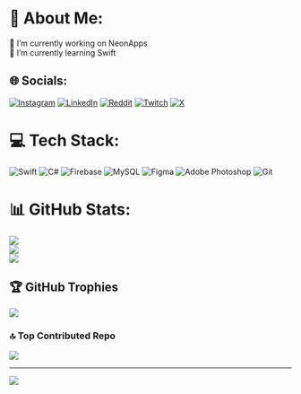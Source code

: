 # 💫 About Me:
🔭 I’m currently working on NeonApps<br>🌱 I’m currently learning Swift


## 🌐 Socials:
[![Instagram](https://img.shields.io/badge/Instagram-%23E4405F.svg?logo=Instagram&logoColor=white)](https://instagram.com/tibet362) [![LinkedIn](https://img.shields.io/badge/LinkedIn-%230077B5.svg?logo=linkedin&logoColor=white)](https://linkedin.com/in/tibetayaydin) [![Reddit](https://img.shields.io/badge/Reddit-%23FF4500.svg?logo=Reddit&logoColor=white)](https://reddit.com/user/tibet242) [![Twitch](https://img.shields.io/badge/Twitch-%239146FF.svg?logo=Twitch&logoColor=white)](https://twitch.tv/thetibet) [![X](https://img.shields.io/badge/X-black.svg?logo=X&logoColor=white)](https://x.com/tibet362) 

# 💻 Tech Stack:
![Swift](https://img.shields.io/badge/swift-F54A2A?style=for-the-badge&logo=swift&logoColor=white) ![C#](https://img.shields.io/badge/c%23-%23239120.svg?style=for-the-badge&logo=csharp&logoColor=white) ![Firebase](https://img.shields.io/badge/firebase-a08021?style=for-the-badge&logo=firebase&logoColor=ffcd34) ![MySQL](https://img.shields.io/badge/mysql-4479A1.svg?style=for-the-badge&logo=mysql&logoColor=white) ![Figma](https://img.shields.io/badge/figma-%23F24E1E.svg?style=for-the-badge&logo=figma&logoColor=white) ![Adobe Photoshop](https://img.shields.io/badge/adobe%20photoshop-%2331A8FF.svg?style=for-the-badge&logo=adobe%20photoshop&logoColor=white) ![Git](https://img.shields.io/badge/git-%23F05033.svg?style=for-the-badge&logo=git&logoColor=white)
# 📊 GitHub Stats:
![](https://github-readme-stats.vercel.app/api?username=btibet&theme=dark&hide_border=false&include_all_commits=true&count_private=true)<br/>
![](https://github-readme-streak-stats.herokuapp.com/?user=btibet&theme=dark&hide_border=false)<br/>
![](https://github-readme-stats.vercel.app/api/top-langs/?username=btibet&theme=dark&hide_border=false&include_all_commits=true&count_private=true&layout=compact)

## 🏆 GitHub Trophies
![](https://github-profile-trophy.vercel.app/?username=btibet&theme=radical&no-frame=false&no-bg=true&margin-w=4)

### 🔝 Top Contributed Repo
![](https://github-contributor-stats.vercel.app/api?username=btibet&limit=5&theme=dark&combine_all_yearly_contributions=true)

---
[![](https://visitcount.itsvg.in/api?id=btibet&icon=0&color=0)](https://visitcount.itsvg.in)

<!-- Proudly created with GPRM ( https://gprm.itsvg.in ) -->
